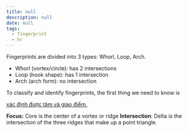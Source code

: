```yaml
---
title: null
description: null
date: null
tags:
  - fingerprint
  - hr
---
```


Fingerprints are divided into 3 types: Whorl, Loop, Arch.

- Whorl (vortex/circle): has 2 intersections
- Loop (hook shape): has 1 intersection
- Arch (arch form): no intersection

To classify and identify fingerprints, the first thing we need to know is

[xác định được tâm và giao điểm.](https://lindanga.com/nhan-dien-phan-loai-dau-van-tay/)

**Focus:** Core is the center of a vortex or ridge **Intersection**: Delta is the intersection of the three ridges that make up a point triangle.
